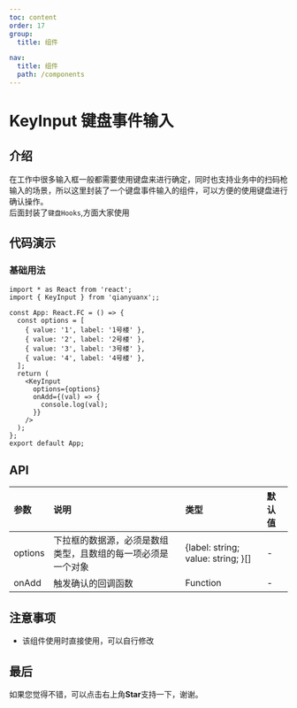 ```yaml
---
toc: content
order: 17
group:
  title: 组件

nav:
  title: 组件
  path: /components
---
```


# KeyInput 键盘事件输入

## 介绍

在工作中很多输入框一般都需要使用键盘来进行确定，同时也支持业务中的扫码枪输入的场景，所以这里封装了一个键盘事件输入的组件，可以方便的使用键盘进行确认操作。  
后面封装了`键盘Hooks`,方面大家使用
## 代码演示

### 基础用法

```tsx
import * as React from 'react';
import { KeyInput } from 'qianyuanx';;

const App: React.FC = () => {
  const options = [
    { value: '1', label: '1号楼' },
    { value: '2', label: '2号楼' },
    { value: '3', label: '3号楼' },
    { value: '4', label: '4号楼' },
  ];
  return (
    <KeyInput
      options={options}
      onAdd={(val) => {
        console.log(val);
      }}
    />
  );
};
export default App;
```


## API

| 参数         | 说明                                 | 类型                    | 默认值 |
| :----------- | :----------------------------------- | :---------------------- | :----- |
| options       | 下拉框的数据源，必须是数组类型，且数组的每一项必须是一个对象 | {label: string; value: string; }[] | -     |
| onAdd     | 触发确认的回调函数 | Function                | -     |

## 注意事项

- 该组件使用时直接使用，可以自行修改

## 最后

如果您觉得不错，可以点击右上角**Star**支持一下，谢谢。
